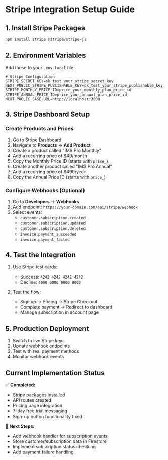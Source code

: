 # Stripe Integration Setup Guide

## 1. Install Stripe Packages
```bash
npm install stripe @stripe/stripe-js
```

## 2. Environment Variables
Add these to your `.env.local` file:

 ```env
 # Stripe Configuration
 STRIPE_SECRET_KEY=sk_test_your_stripe_secret_key
 NEXT_PUBLIC_STRIPE_PUBLISHABLE_KEY=pk_test_your_stripe_publishable_key
 STRIPE_MONTHLY_PRICE_ID=price_your_monthly_plan_price_id
 STRIPE_ANNUAL_PRICE_ID=price_your_annual_plan_price_id
 NEXT_PUBLIC_BASE_URL=http://localhost:3000
 ```

## 3. Stripe Dashboard Setup

 ### Create Products and Prices
 1. Go to [Stripe Dashboard](https://dashboard.stripe.com/)
 2. Navigate to **Products** → **Add Product**
 3. Create a product called "IMS Pro Monthly"
 4. Add a recurring price of $49/month
 5. Copy the Monthly Price ID (starts with `price_`)
 6. Create another product called "IMS Pro Annual"
 7. Add a recurring price of $490/year
 8. Copy the Annual Price ID (starts with `price_`)

### Configure Webhooks (Optional)
1. Go to **Developers** → **Webhooks**
2. Add endpoint: `https://your-domain.com/api/stripe/webhook`
3. Select events:
   - `customer.subscription.created`
   - `customer.subscription.updated`
   - `customer.subscription.deleted`
   - `invoice.payment_succeeded`
   - `invoice.payment_failed`

## 4. Test the Integration

1. Use Stripe test cards:
   - Success: `4242 4242 4242 4242`
   - Decline: `4000 0000 0000 0002`

2. Test the flow:
   - Sign up → Pricing → Stripe Checkout
   - Complete payment → Redirect to dashboard
   - Manage subscription in account page

## 5. Production Deployment

1. Switch to live Stripe keys
2. Update webhook endpoints
3. Test with real payment methods
4. Monitor webhook events

## Current Implementation Status

✅ **Completed:**
- Stripe packages installed
- API routes created
- Pricing page integration
- 7-day free trial messaging
- Sign-up button functionality fixed

🔄 **Next Steps:**
- Add webhook handler for subscription events
- Store customer/subscription data in Firestore
- Implement subscription status checking
- Add payment failure handling
